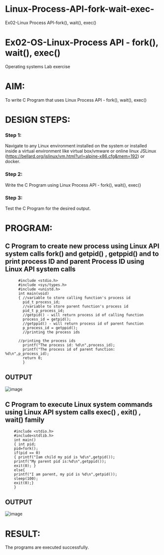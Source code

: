 # Linux-Process-API-fork-wait-exec-
Ex02-Linux Process API-fork(), wait(), exec()
# Ex02-OS-Linux-Process API - fork(), wait(), exec()
Operating systems Lab exercise


# AIM:
To write C Program that uses Linux Process API - fork(), wait(), exec()

# DESIGN STEPS:

### Step 1:

Navigate to any Linux environment installed on the system or installed inside a virtual environment like virtual box/vmware or online linux JSLinux (https://bellard.org/jslinux/vm.html?url=alpine-x86.cfg&mem=192) or docker.

### Step 2:

Write the C Program using Linux Process API - fork(), wait(), exec()

### Step 3:

Test the C Program for the desired output. 

# PROGRAM:

## C Program to create new process using Linux API system calls fork() and getpid() , getppid() and to print process ID and parent Process ID using Linux API system calls

```
      #include <stdio.h>
      #include <sys/types.h>
      #include <unistd.h>
      int main(void)
      {	//variable to store calling function's process id
      	pid_t process_id;
      	//variable to store parent function's process id
      	pid_t p_process_id;
      	//getpid() - will return process id of calling function
      	process_id = getpid();
      	//getppid() - will return process id of parent function
      	p_process_id = getppid();
      	//printing the process ids
      
      //printing the process ids
      	printf("The process id: %d\n",process_id);
      	printf("The process id of parent function: %d\n",p_process_id);
      	return 0;
        }
```
## OUTPUT

![image](https://github.com/user-attachments/assets/fea95f47-1ee4-4cf3-bc07-d51c36ae1b10)


## C Program to execute Linux system commands using Linux API system calls exec() , exit() , wait() family
```
    #include <stdio.h>
    #include<stdlib.h>
    int main()
    { int pid; 
    pid=fork(); 
    if(pid == 0) 
    { printf("Iam child my pid is %d\n",getpid()); 
    printf("My parent pid is:%d\n",getppid()); 
    exit(0); } 
    else{ 
    printf("I am parent, my pid is %d\n",getpid()); 
    sleep(100); 
    exit(0);} 
    }
```

## OUTPUT

![image](https://github.com/user-attachments/assets/7a987f38-cf70-4a0b-9b70-292037f4224f)

# RESULT:
The programs are executed successfully.
